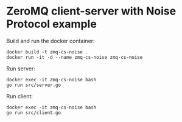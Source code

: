 # ZeroMQ client-server with Noise Protocol example

Build and run the docker container:

    docker build -t zmq-cs-noise .
    docker run -it -d --name zmq-cs-noise zmq-cs-noise
    
Run server:

    docker exec -it zmq-cs-noise bash
    go run src/server.go

Run client:

    docker exec -it zmq-cs-noise bash
    go run src/client.go
